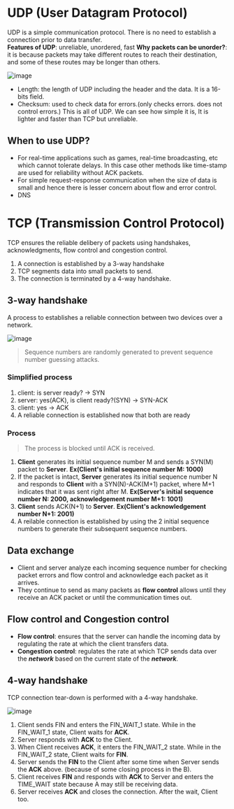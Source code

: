 # UDP (User Datagram Protocol)
UDP is a simple communication protocol. There is no need to establish a connection prior to data transfer.<br>
**Features of UDP**: unreliable, unordered, fast
**Why packets can be unorder?**: it is because packets may take different routes to reach their destination, and some of these routes may be longer than others.

![image](https://user-images.githubusercontent.com/67142421/178133335-70ef1d74-9b94-4d5f-bb30-f166eb2f93a0.png)

* Length: the length of UDP including the header and the data. It is a 16-bits field.
* Checksum: used to check data for errors.(only checks errors. does not control errors.)
This is all of UDP. We can see how simple it is, It is lighter and faster than TCP but unreliable.<br>

## When to use UDP?
- For real-time applications such as games, real-time broadcasting, etc which cannot tolerate delays. In this case other methods like time-stamp are used for reliability without ACK packets.
- For simple request-response communication when the size of data is small and hence there is lesser concern about flow and error control.
- DNS

# TCP (Transmission Control Protocol)
TCP ensures the reliable delibery of packets using handshakes, acknowledgments, flow control and congestion control.<br>
1. A connection is established by a 3-way handshake
2. TCP segments data into small packets to send.
3. The connection is terminated by a 4-way handshake.

## 3-way handshake
A process to establishes a reliable connection between two devices over a network.

![image](https://user-images.githubusercontent.com/67142421/223976212-ecc67af5-a969-4b56-bf09-d728357b96db.png)

>Sequence numbers are randomly generated to prevent sequence number guessing attacks.
### Simplified process
1. client: is server ready? -> SYN
2. server: yes(ACK), is client ready?(SYN) -> SYN-ACK
3. client: yes -> ACK
4. A reliable connection is established now that both are ready
### Process
>The process is blocked until ACK is received.
1. **Client** generates its initial sequence number M and sends a SYN(M) packet to **Server**. **Ex(Client's initial sequence number M: 1000)**
2. If the packet is intact, **Server** generates its initial sequence number N and responds to **Client** with a SYN(N)-ACK(M+1) packet, where M+1 indicates that it was sent right after M. **Ex(Server's initial sequence number N: 2000, acknowledgement number M+1: 1001)**
3. **Client** sends ACK(N+1) to **Server**. **Ex(Client's acknowledgement number N+1: 2001)**
4. A reilable connection is established by using the 2 initial sequence numbers to generate their subsequent sequence numbers.

## Data exchange
- Client and server analyze each incoming sequence number for checking packet errors and flow control and acknowledge each packet as it arrives.
- They continue to send as many packets as **flow control** allows until they receive an ACK packet or until the communication times out.

## Flow control and Congestion control
- **Flow control**: ensures that the server can handle the incoming data by regulating the rate at which the client transfers data.<br>
- **Congestion control**: regulates the rate at which TCP sends data over the ***network*** based on the current state of the ***network***.

## 4-way handshake
TCP connection tear-down is performed with a 4-way handshake.

![image](https://user-images.githubusercontent.com/67142421/178133057-8290aaef-1b2d-4c66-8c49-69b35f40e2b8.png)

1. Client sends FIN and enters the FIN_WAIT_1 state. While in the FIN_WAIT_1 state, Client waits for **ACK**.
2. Server responds with **ACK** to the Client.
3. When Client receives **ACK**, it enters the FIN_WAIT_2 state. While in the FIN_WAIT_2 state, Client waits for **FIN**.
4. Server sends the **FIN** to the Client after some time when Server sends the **ACK** above. (because of some closing process in the B).
5. Client receives **FIN** and responds with **ACK** to Server and enters the TIME_WAIT state because A may still be receiving data.
6. Server receives **ACK** and closes the connection. After the wait, Client too.
